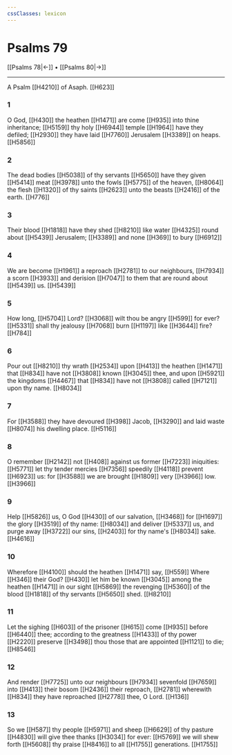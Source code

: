 ```yaml
---
cssClasses: lexicon
---
```

# Psalms 79

[[Psalms 78|←]] • [[Psalms 80|→]]

---

A Psalm [[H4210]] of Asaph. [[H623]]

### 1
O God, [[H430]] the heathen [[H1471]] are come [[H935]] into thine inheritance; [[H5159]] thy holy [[H6944]] temple [[H1964]] have they defiled; [[H2930]] they have laid [[H7760]] Jerusalem [[H3389]] on heaps. [[H5856]]

### 2
The dead bodies [[H5038]] of thy servants [[H5650]] have they given [[H5414]] meat [[H3978]] unto the fowls [[H5775]] of the heaven, [[H8064]] the flesh [[H1320]] of thy saints [[H2623]] unto the beasts [[H2416]] of the earth. [[H776]]

### 3
Their blood [[H1818]] have they shed [[H8210]] like water [[H4325]] round about [[H5439]] Jerusalem; [[H3389]] and none [[H369]] to bury [[H6912]]

### 4
We are become [[H1961]] a reproach [[H2781]] to our neighbours, [[H7934]] a scorn [[H3933]] and derision [[H7047]] to them that are round about [[H5439]] us. [[H5439]]

### 5
How long, [[H5704]] Lord? [[H3068]] wilt thou be angry [[H599]] for ever? [[H5331]] shall thy jealousy [[H7068]] burn [[H1197]] like [[H3644]] fire? [[H784]]

### 6
Pour out [[H8210]] thy wrath [[H2534]] upon [[H413]] the heathen [[H1471]] that [[H834]] have not [[H3808]] known [[H3045]] thee, and upon [[H5921]] the kingdoms [[H4467]] that [[H834]] have not [[H3808]] called [[H7121]] upon thy name. [[H8034]]

### 7
For [[H3588]] they have devoured [[H398]] Jacob, [[H3290]] and laid waste [[H8074]] his dwelling place. [[H5116]]

### 8
O remember [[H2142]] not [[H408]] against us former [[H7223]] iniquities: [[H5771]] let thy tender mercies [[H7356]] speedily [[H4118]] prevent [[H6923]] us: for [[H3588]] we are brought [[H1809]] very [[H3966]] low. [[H3966]]

### 9
Help [[H5826]] us, O God [[H430]] of our salvation, [[H3468]] for [[H1697]] the glory [[H3519]] of thy name: [[H8034]] and deliver [[H5337]] us, and purge away [[H3722]] our sins, [[H2403]] for thy name's [[H8034]] sake. [[H4616]]

### 10
Wherefore [[H4100]] should the heathen [[H1471]] say, [[H559]] Where [[H346]] their God? [[H430]] let him be known [[H3045]] among the heathen [[H1471]] in our sight [[H5869]] the revenging [[H5360]] of the blood [[H1818]] of thy servants [[H5650]] shed. [[H8210]]

### 11
Let the sighing [[H603]] of the prisoner [[H615]] come [[H935]] before [[H6440]] thee; according to the greatness [[H1433]] of thy power [[H2220]] preserve [[H3498]] thou those that are appointed [[H1121]] to die; [[H8546]]

### 12
And render [[H7725]] unto our neighbours [[H7934]] sevenfold [[H7659]] into [[H413]] their bosom [[H2436]] their reproach, [[H2781]] wherewith [[H834]] they have reproached [[H2778]] thee, O Lord. [[H136]]

### 13
So we [[H587]] thy people [[H5971]] and sheep [[H6629]] of thy pasture [[H4830]] will give thee thanks [[H3034]] for ever: [[H5769]] we will shew forth [[H5608]] thy praise [[H8416]] to all [[H1755]] generations. [[H1755]]